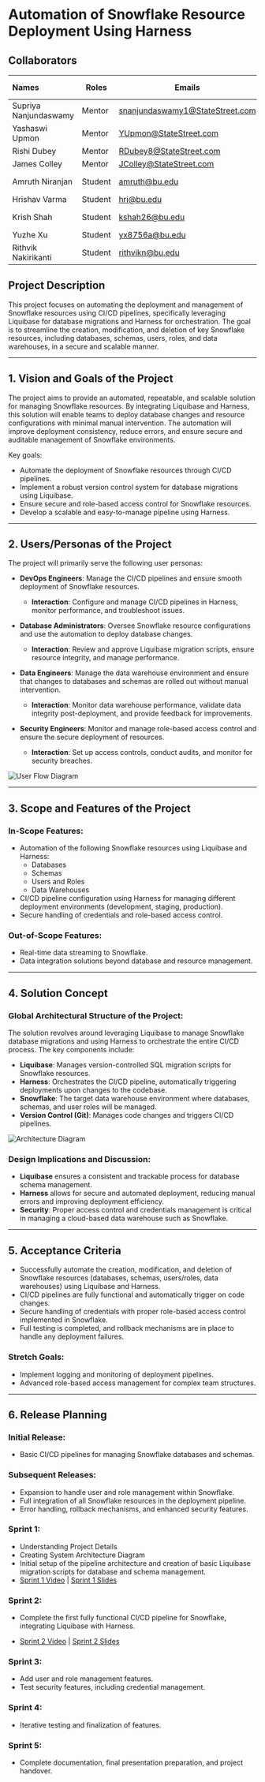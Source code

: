 # **Automation of Snowflake Resource Deployment Using Harness**

## Collaborators

| Names             | Roles   | Emails                       | GitHub Handles |
| :---------------- | ------- | ---------------------------- | -------------- |
| Supriya Nanjundaswamy| Mentor  |   snanjundaswamy1@StateStreet.com                           |                |
| Yashaswi Upmon    | Mentor  | YUpmon@StateStreet.com                             |                |
| Rishi Dubey       | Mentor  | RDubey8@StateStreet.com                             |                |
| James Colley      | Mentor  | JColley@StateStreet.com                             |                |
| Amruth Niranjan   | Student | amruth@bu.edu                | amruth-sn      |
| Hrishav Varma     | Student | hri@bu.edu                   |                |
| Krish Shah        | Student | kshah26@bu.edu               | krish-shahh    |
| Yuzhe Xu          | Student | yx8756a@bu.edu               |  yuzhexu       |
| Rithvik Nakirikanti| Student |rithvikn@bu.edu               | rithvik213               |

## **Project Description**

This project focuses on automating the deployment and management of Snowflake resources using CI/CD pipelines, specifically leveraging Liquibase for database migrations and Harness for orchestration. The goal is to streamline the creation, modification, and deletion of key Snowflake resources, including databases, schemas, users, roles, and data warehouses, in a secure and scalable manner.

---

## **1. Vision and Goals of the Project**

The project aims to provide an automated, repeatable, and scalable solution for managing Snowflake resources. By integrating Liquibase and Harness, this solution will enable teams to deploy database changes and resource configurations with minimal manual intervention. The automation will improve deployment consistency, reduce errors, and ensure secure and auditable management of Snowflake environments.

Key goals:
- Automate the deployment of Snowflake resources through CI/CD pipelines.
- Implement a robust version control system for database migrations using Liquibase.
- Ensure secure and role-based access control for Snowflake resources.
- Develop a scalable and easy-to-manage pipeline using Harness.

---

## **2. Users/Personas of the Project**

The project will primarily serve the following user personas:

- **DevOps Engineers**: Manage the CI/CD pipelines and ensure smooth deployment of Snowflake resources.
  - **Interaction**: Configure and manage CI/CD pipelines in Harness, monitor performance, and troubleshoot issues.
  
- **Database Administrators**: Oversee Snowflake resource configurations and use the automation to deploy database changes.
  - **Interaction**: Review and approve Liquibase migration scripts, ensure resource integrity, and manage performance.

- **Data Engineers**: Manage the data warehouse environment and ensure that changes to databases and schemas are rolled out without manual intervention.
  - **Interaction**: Monitor data warehouse performance, validate data integrity post-deployment, and provide feedback for improvements.

- **Security Engineers**: Monitor and manage role-based access control and ensure the secure deployment of resources.
  - **Interaction**: Set up access controls, conduct audits, and monitor for security breaches.

![User Flow Diagram](snowflake-user-flow.png)

---

## **3. Scope and Features of the Project**

### **In-Scope Features**:
- Automation of the following Snowflake resources using Liquibase and Harness:
  - Databases
  - Schemas
  - Users and Roles
  - Data Warehouses
- CI/CD pipeline configuration using Harness for managing different deployment environments (development, staging, production).
- Secure handling of credentials and role-based access control.

### **Out-of-Scope Features**:
- Real-time data streaming to Snowflake.
- Data integration solutions beyond database and resource management.

---

## **4. Solution Concept**

### **Global Architectural Structure of the Project**:
The solution revolves around leveraging Liquibase to manage Snowflake database migrations and using Harness to orchestrate the entire CI/CD process. The key components include:
- **Liquibase**: Manages version-controlled SQL migration scripts for Snowflake resources.
- **Harness**: Orchestrates the CI/CD pipeline, automatically triggering deployments upon changes to the codebase.
- **Snowflake**: The target data warehouse environment where databases, schemas, and user roles will be managed.
- **Version Control (Git)**: Manages code changes and triggers CI/CD pipelines.

![Architecture Diagram](snowflake-architecture.png)

### **Design Implications and Discussion**:
- **Liquibase** ensures a consistent and trackable process for database schema management.
- **Harness** allows for secure and automated deployment, reducing manual errors and improving deployment efficiency.
- **Security**: Proper access control and credentials management is critical in managing a cloud-based data warehouse such as Snowflake.

---

## **5. Acceptance Criteria**

- Successfully automate the creation, modification, and deletion of Snowflake resources (databases, schemas, users/roles, data warehouses) using Liquibase and Harness.
- CI/CD pipelines are fully functional and automatically trigger on code changes.
- Secure handling of credentials with proper role-based access control implemented in Snowflake.
- Full testing is completed, and rollback mechanisms are in place to handle any deployment failures.

### **Stretch Goals**:
- Implement logging and monitoring of deployment pipelines.
- Advanced role-based access management for complex team structures.

---

## **6. Release Planning**

### **Initial Release**:
- Basic CI/CD pipelines for managing Snowflake databases and schemas.

### **Subsequent Releases**:
- Expansion to handle user and role management within Snowflake.
- Full integration of all Snowflake resources in the deployment pipeline.
- Error handling, rollback mechanisms, and enhanced security features.

### **Sprint 1**:
- Understanding Project Details
- Creating System Architecture Diagram
- Initial setup of the pipeline architecture and creation of basic Liquibase migration scripts for database and schema management.
- [Sprint 1 Video](https://drive.google.com/drive/folders/1FYhqfLBLhWEPeXGALiEiEtfvOnB7ttHl?usp=sharing) | [Sprint 1 Slides](https://docs.google.com/presentation/d/1gbFB89ISR1-bjAJkVJ8YOSL3uXDYEvGVyaydHF2R1Cs/edit?usp=sharing)

### **Sprint 2**:
- Complete the first fully functional CI/CD pipeline for Snowflake, integrating Liquibase with Harness.

- [Sprint 2 Video](link_to_sprint_2_video) | [Sprint 2 Slides](https://docs.google.com/presentation/d/1ZELijHprziXk3Q5UXp_wHYXuJceKIPzLYCy5MiPF_Ik/edit?usp=sharing)

### **Sprint 3**:
- Add user and role management features.
- Test security features, including credential management.
<!--
- [Sprint 3 Video](link_to_sprint_3_video) | [Sprint 3 Slides](link_to_sprint_3_slides)
-->

### **Sprint 4**:
- Iterative testing and finalization of features.
<!--
- [Sprint 4 Video](link_to_sprint_4_video) | [Sprint 4 Slides](link_to_sprint_4_slides)
-->

### **Sprint 5**:
- Complete documentation, final presentation preparation, and project handover.
<!--
- [Sprint 5 Video](link_to_sprint_5_video) | [Sprint 5 Slides](link_to_sprint_5_slides)
-->
